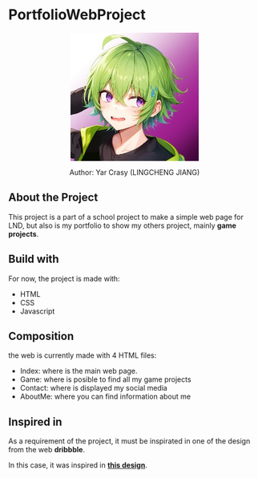 # PortfolioWebProject

 <div align="center">
  <img align="center" class="header-icon" src="imgs/IndexImgs/LCJ-icon.jpg" alt="icon" />
  <p>Author: Yar Crasy (LINGCHENG JIANG)</p>
 </div>
 
 ## About the Project
<p>
 This project is a part of a school project to make a simple web page for LND, but also is my portfolio to show my others project, mainly <b>game projects</b>.
</p> 

 ## Build with
 
 For now, the project is made with: 
 * HTML
 * CSS
 * Javascript

## Composition
the web is currently made with 4 HTML files:
  * Index: where is the main web page.
  * Game: where is posible to find all my game projects
  * Contact: where is displayed my social media
  * AboutMe: where you can find information about me

## Inspired in
<p>As a requirement of the project, it must be inspirated in one of the design from the web <b>dribbble</b>.</p> 
In this case, it was inspired in <a href="https://dribbble.com/shots/23895796-Wegrow-design"><b>this design</b></a>.
